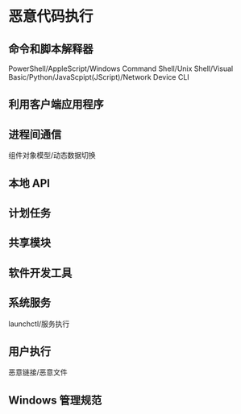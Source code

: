 # 恶意代码执行

## 命令和脚本解释器

PowerShell/AppleScript/Windows Command Shell/Unix Shell/Visual Basic/Python/JavaScpipt(JScript)/Network Device CLI

## 利用客户端应用程序

## 进程间通信

组件对象模型/动态数据切换

## 本地 API

## 计划任务

## 共享模块

## 软件开发工具

## 系统服务

launchctl/服务执行

## 用户执行

恶意链接/恶意文件

## Windows 管理规范